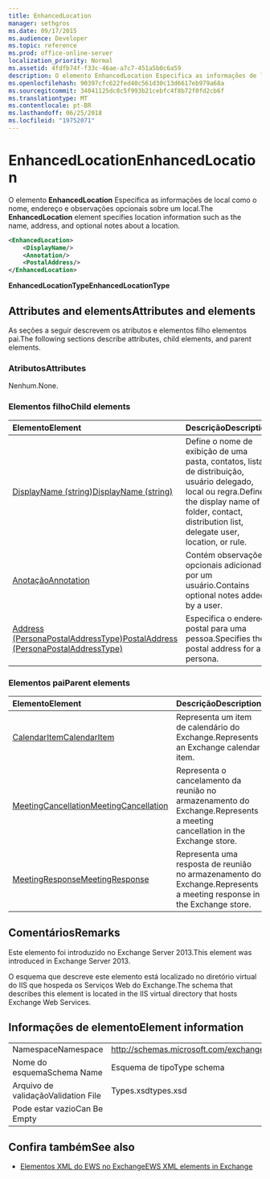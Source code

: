 ```yaml
---
title: EnhancedLocation
manager: sethgros
ms.date: 09/17/2015
ms.audience: Developer
ms.topic: reference
ms.prod: office-online-server
localization_priority: Normal
ms.assetid: 4fdfb74f-f33c-46ae-a7c7-451a5b0c6a59
description: O elemento EnhancedLocation Especifica as informações de local como o nome, endereço e observações opcionais sobre um local.
ms.openlocfilehash: 90397cfc622fed40c561d30c13d6617eb979a68a
ms.sourcegitcommit: 34041125dc8c5f993b21cebfc4f8b72f0fd2cb6f
ms.translationtype: MT
ms.contentlocale: pt-BR
ms.lasthandoff: 06/25/2018
ms.locfileid: "19752071"
---
```

# <a name="enhancedlocation"></a><span data-ttu-id="0d5c2-103">EnhancedLocation</span><span class="sxs-lookup"><span data-stu-id="0d5c2-103">EnhancedLocation</span></span>

<span data-ttu-id="0d5c2-104">O elemento **EnhancedLocation** Especifica as informações de local como o nome, endereço e observações opcionais sobre um local.</span><span class="sxs-lookup"><span data-stu-id="0d5c2-104">The **EnhancedLocation** element specifies location information such as the name, address, and optional notes about a location.</span></span> 
  
```XML
<EnhancedLocation>
    <DisplayName/>
    <Annotation/>
    <PostalAddress/>
</EnhancedLocation>
```

 <span data-ttu-id="0d5c2-105">**EnhancedLocationType**</span><span class="sxs-lookup"><span data-stu-id="0d5c2-105">**EnhancedLocationType**</span></span>
## <a name="attributes-and-elements"></a><span data-ttu-id="0d5c2-106">Attributes and elements</span><span class="sxs-lookup"><span data-stu-id="0d5c2-106">Attributes and elements</span></span>

<span data-ttu-id="0d5c2-107">As seções a seguir descrevem os atributos e elementos filho elementos pai.</span><span class="sxs-lookup"><span data-stu-id="0d5c2-107">The following sections describe attributes, child elements, and parent elements.</span></span>
  
### <a name="attributes"></a><span data-ttu-id="0d5c2-108">Atributos</span><span class="sxs-lookup"><span data-stu-id="0d5c2-108">Attributes</span></span>

<span data-ttu-id="0d5c2-109">Nenhum.</span><span class="sxs-lookup"><span data-stu-id="0d5c2-109">None.</span></span>
  
### <a name="child-elements"></a><span data-ttu-id="0d5c2-110">Elementos filho</span><span class="sxs-lookup"><span data-stu-id="0d5c2-110">Child elements</span></span>

|<span data-ttu-id="0d5c2-111">**Elemento**</span><span class="sxs-lookup"><span data-stu-id="0d5c2-111">**Element**</span></span>|<span data-ttu-id="0d5c2-112">**Descrição**</span><span class="sxs-lookup"><span data-stu-id="0d5c2-112">**Description**</span></span>|
|:-----|:-----|
|[<span data-ttu-id="0d5c2-113">DisplayName (string)</span><span class="sxs-lookup"><span data-stu-id="0d5c2-113">DisplayName (string)</span></span>](displayname-string.md) <br/> |<span data-ttu-id="0d5c2-114">Define o nome de exibição de uma pasta, contatos, lista de distribuição, usuário delegado, local ou regra.</span><span class="sxs-lookup"><span data-stu-id="0d5c2-114">Defines the display name of a folder, contact, distribution list, delegate user, location, or rule.</span></span>  <br/> |
|[<span data-ttu-id="0d5c2-115">Anotação</span><span class="sxs-lookup"><span data-stu-id="0d5c2-115">Annotation</span></span>](annotation.md) <br/> |<span data-ttu-id="0d5c2-116">Contém observações opcionais adicionadas por um usuário.</span><span class="sxs-lookup"><span data-stu-id="0d5c2-116">Contains optional notes added by a user.</span></span>  <br/> |
|[<span data-ttu-id="0d5c2-117">Address (PersonaPostalAddressType)</span><span class="sxs-lookup"><span data-stu-id="0d5c2-117">PostalAddress (PersonaPostalAddressType)</span></span>](postaladdress-personapostaladdresstype.md) <br/> |<span data-ttu-id="0d5c2-118">Especifica o endereço postal para uma pessoa.</span><span class="sxs-lookup"><span data-stu-id="0d5c2-118">Specifies the postal address for a persona.</span></span>  <br/> |
   
### <a name="parent-elements"></a><span data-ttu-id="0d5c2-119">Elementos pai</span><span class="sxs-lookup"><span data-stu-id="0d5c2-119">Parent elements</span></span>

|<span data-ttu-id="0d5c2-120">**Elemento**</span><span class="sxs-lookup"><span data-stu-id="0d5c2-120">**Element**</span></span>|<span data-ttu-id="0d5c2-121">**Descrição**</span><span class="sxs-lookup"><span data-stu-id="0d5c2-121">**Description**</span></span>|
|:-----|:-----|
|[<span data-ttu-id="0d5c2-122">CalendarItem</span><span class="sxs-lookup"><span data-stu-id="0d5c2-122">CalendarItem</span></span>](calendaritem.md) <br/> |<span data-ttu-id="0d5c2-123">Representa um item de calendário do Exchange.</span><span class="sxs-lookup"><span data-stu-id="0d5c2-123">Represents an Exchange calendar item.</span></span>  <br/> |
|[<span data-ttu-id="0d5c2-124">MeetingCancellation</span><span class="sxs-lookup"><span data-stu-id="0d5c2-124">MeetingCancellation</span></span>](meetingcancellation.md) <br/> |<span data-ttu-id="0d5c2-125">Representa o cancelamento da reunião no armazenamento do Exchange.</span><span class="sxs-lookup"><span data-stu-id="0d5c2-125">Represents a meeting cancellation in the Exchange store.</span></span>  <br/> |
|[<span data-ttu-id="0d5c2-126">MeetingResponse</span><span class="sxs-lookup"><span data-stu-id="0d5c2-126">MeetingResponse</span></span>](meetingresponse.md) <br/> |<span data-ttu-id="0d5c2-127">Representa uma resposta de reunião no armazenamento do Exchange.</span><span class="sxs-lookup"><span data-stu-id="0d5c2-127">Represents a meeting response in the Exchange store.</span></span>  <br/> |
   
## <a name="remarks"></a><span data-ttu-id="0d5c2-128">Comentários</span><span class="sxs-lookup"><span data-stu-id="0d5c2-128">Remarks</span></span>

<span data-ttu-id="0d5c2-129">Este elemento foi introduzido no Exchange Server 2013.</span><span class="sxs-lookup"><span data-stu-id="0d5c2-129">This element was introduced in Exchange Server 2013.</span></span>
  
<span data-ttu-id="0d5c2-130">O esquema que descreve este elemento está localizado no diretório virtual do IIS que hospeda os Serviços Web do Exchange.</span><span class="sxs-lookup"><span data-stu-id="0d5c2-130">The schema that describes this element is located in the IIS virtual directory that hosts Exchange Web Services.</span></span>
  
## <a name="element-information"></a><span data-ttu-id="0d5c2-131">Informações de elemento</span><span class="sxs-lookup"><span data-stu-id="0d5c2-131">Element information</span></span>

|||
|:-----|:-----|
|<span data-ttu-id="0d5c2-132">Namespace</span><span class="sxs-lookup"><span data-stu-id="0d5c2-132">Namespace</span></span>  <br/> |http://schemas.microsoft.com/exchange/services/2006/types  <br/> |
|<span data-ttu-id="0d5c2-133">Nome do esquema</span><span class="sxs-lookup"><span data-stu-id="0d5c2-133">Schema Name</span></span>  <br/> |<span data-ttu-id="0d5c2-134">Esquema de tipo</span><span class="sxs-lookup"><span data-stu-id="0d5c2-134">Type schema</span></span>  <br/> |
|<span data-ttu-id="0d5c2-135">Arquivo de validação</span><span class="sxs-lookup"><span data-stu-id="0d5c2-135">Validation File</span></span>  <br/> |<span data-ttu-id="0d5c2-136">Types.xsd</span><span class="sxs-lookup"><span data-stu-id="0d5c2-136">types.xsd</span></span>  <br/> |
|<span data-ttu-id="0d5c2-137">Pode estar vazio</span><span class="sxs-lookup"><span data-stu-id="0d5c2-137">Can Be Empty</span></span>  <br/> ||
   
## <a name="see-also"></a><span data-ttu-id="0d5c2-138">Confira também</span><span class="sxs-lookup"><span data-stu-id="0d5c2-138">See also</span></span>



- [<span data-ttu-id="0d5c2-139">Elementos XML do EWS no Exchange</span><span class="sxs-lookup"><span data-stu-id="0d5c2-139">EWS XML elements in Exchange</span></span>](ews-xml-elements-in-exchange.md)

